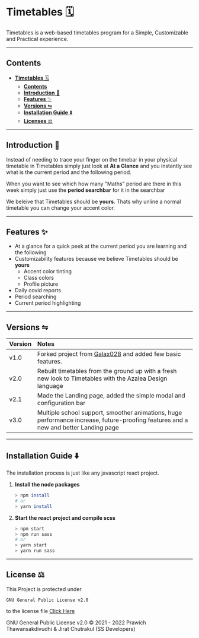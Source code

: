 # **Timetables** 🗓️

Timetables is a web-based timetables program for a Simple, Customizable and Practical experience.

---
## **Contents**

- [**Timetables** 🗓️](#timetables-️)
  - [**Contents**](#contents)
  - [**Introduction** 👋](#introduction-)
  - [**Features** ✨](#features-)
  - [**Versions** ⇋](#versions-)
  - [**Installation Guide** ⬇️](#installation-guide-️)
  - [**Licenses** ⚖️](#licenses-️)


---
## **Introduction** 👋

Instead of needing to trace your finger on the timebar in your physical timetable in Timetables simply just look at **At a Glance** and you instantly see what is the current period and the following period.

When you want to see which how many "Maths" period are there in this week simply just use the **period searchbar** for it in the searchbar

We beleive that Timetables should be **yours**. Thats why unline a normal timetable you can change your accent color.

---
## **Features** ✨

- At a glance for a quick peek at the current period you are learning and the following
- Customizability features because we believe Timetables should be **yours**
   - Accent color tinting
   - Class colors
   - Profile picture
- Daily covid reports
- Period searching
- Current period highlighting

---
## **Versions** ⇋

|Version| Notes |
|:------|:------------|
|v1.0|Forked project from [Galax028](https://github.com/Galax028) and added few basic features.
|v2.0|Rebuilt timetables from the ground up with a fresh new look to Timetables with the Azalea Design language|
|v2.1|Made the Landing page, added the simple modal and configuration bar |
|v3.0|Multiple school support, smoother animations, huge performance increase, future-proofing features and a new and better Landing page |

---
## **Installation Guide** ⬇️
The installation process is just like any javascript react project.

1. **Install the node packages**
    ```zsh
    > npm install
    # or
    > yarn install
    ```
2. **Start the react project and compile scss**
    ```zsh
    > npm start
    > npm run sass
    # or
    > yarn start
    > yarn run sass
    ```
---
## **License** ⚖️

This Project is protected under

```
GNU General Public License v2.0
```
to the license file [Click Here](LICENSE)

GNU General Public License v2.0 ©️ 2021 - 2022 Prawich Thawansakdivudhi & Jirat Chutrakul (SS Developers)
